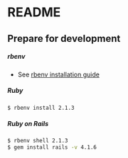# README

## Prepare for development

##### rbenv

- See [rbenv installation guide](https://github.com/sstephenson/rbenv#installation)

##### Ruby

```bash
$ rbenv install 2.1.3
```

##### Ruby on Rails

```bash
$ rbenv shell 2.1.3
$ gem install rails -v 4.1.6
```
